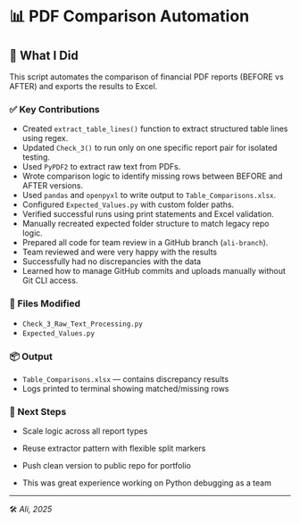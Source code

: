
# 📊 PDF Comparison Automation

## 🔧 What I Did

This script automates the comparison of financial PDF reports (BEFORE vs AFTER) and exports the results to Excel.

### ✅ Key Contributions

- Created `extract_table_lines()` function to extract structured table lines using regex.
- Updated `Check_3()` to run only on one specific report pair for isolated testing.
- Used `PyPDF2` to extract raw text from PDFs.
- Wrote comparison logic to identify missing rows between BEFORE and AFTER versions.
- Used `pandas` and `openpyxl` to write output to `Table_Comparisons.xlsx`.
- Configured `Expected_Values.py` with custom folder paths.
- Verified successful runs using print statements and Excel validation.
- Manually recreated expected folder structure to match legacy repo logic.
- Prepared all code for team review in a GitHub branch (`ali-branch`).
- Team reviewed and were very happy with the results
- Successfully had no discrepancies with the data
- Learned how to manage GitHub commits and uploads manually without Git CLI access.

### 📁 Files Modified

- `Check_3_Raw_Text_Processing.py`
- `Expected_Values.py`

### 📦 Output

- `Table_Comparisons.xlsx` — contains discrepancy results
- Logs printed to terminal showing matched/missing rows

### 🔁 Next Steps

- Scale logic across all report types
- Reuse extractor pattern with flexible split markers
- Push clean version to public repo for portfolio

- This was great experience working on Python debugging as a team

---

🛠️ _Ali, 2025_
